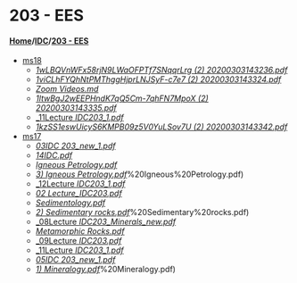 # 203 - EES
#### [Home](../..)/[IDC](..)/[203 - EES]()
- [ms18](ms18)
    - [_1wLBQVnWFx58rjN9LWaOFPTf7SNqqrLrg (2) 20200303143236.pdf_](ms18/1wLBQVnWFx58rjN9LWaOFPTf7SNqqrLrg%20(2)%2020200303143236.pdf)
    - [_1viCLhFYQhNtPMThggHjprLNJSyF-c7e7 (2) 20200303143324.pdf_](ms18/1viCLhFYQhNtPMThggHjprLNJSyF-c7e7%20(2)%2020200303143324.pdf)
    - [_Zoom Videos.md_](ms18/Zoom%20Videos)
    - [_1ltwBgJ2wEEPHndK7qQ5Cm-7qhFN7MpoX (2) 20200303143335.pdf_](ms18/1ltwBgJ2wEEPHndK7qQ5Cm-7qhFN7MpoX%20(2)%2020200303143335.pdf)
    - [_11Lecture _IDC203_1.pdf_](ms18/11Lecture%20_IDC203_1.pdf)
    - [_1kzSS1eswUicyS6KMPB09z5V0YuLSov7U (2) 20200303143342.pdf_](ms18/1kzSS1eswUicyS6KMPB09z5V0YuLSov7U%20(2)%2020200303143342.pdf)
- [ms17](ms17)
    - [_03IDC 203_new_1.pdf_](ms17/03IDC%20203_new_1.pdf)
    - [_14IDC.pdf_](ms17/14IDC.pdf)
    - [_Igneous Petrology.pdf_](ms17/Igneous%20Petrology.pdf)
    - [_3) Igneous Petrology.pdf_](ms17/3)%20Igneous%20Petrology.pdf)
    - [_12Lecture _IDC203_1.pdf_](ms17/12Lecture%20_IDC203_1.pdf)
    - [_02 Lecture_IDC203.pdf_](ms17/02%20Lecture_IDC203.pdf)
    - [_Sedimentology.pdf_](ms17/Sedimentology.pdf)
    - [_2) Sedimentary rocks.pdf_](ms17/2)%20Sedimentary%20rocks.pdf)
    - [_08Lecture _IDC203_Minerals_new.pdf_](ms17/08Lecture%20_IDC203_Minerals_new.pdf)
    - [_Metamorphic Rocks.pdf_](ms17/Metamorphic%20Rocks.pdf)
    - [_09Lecture _IDC203.pdf_](ms17/09Lecture%20_IDC203.pdf)
    - [_11Lecture _IDC203_1.pdf_](ms17/11Lecture%20_IDC203_1.pdf)
    - [_05IDC 203_new_1.pdf_](ms17/05IDC%20203_new_1.pdf)
    - [_1) Mineralogy.pdf_](ms17/1)%20Mineralogy.pdf)
